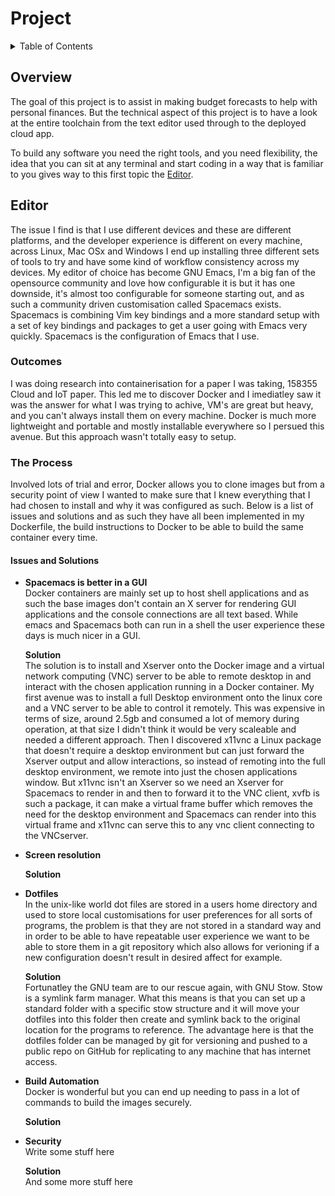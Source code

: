# Project

<details>
  <summary> Table of Contents</summary>
<!-- markdown-toc start - Don't edit this section. Run M-x markdown-toc-refresh-toc -->
**Table of Contents**

- [Project](#project)
    - [Overview](#overview)
    - [Editor](#editor)
        - [Outcomes](#outcomes)
        - [The Process](#the-process)
            - [Issues and Solutions](#issues-and-solutions)

<!-- markdown-toc end -->
</details>

## Overview 

The goal of this project is to assist in making budget forecasts to help with personal finances.
But the technical aspect of this project is to have a look at the entire toolchain from the text editor 
used through to the deployed cloud app.

To build any software you need the right tools, and you need flexibility, the idea that you can sit at
any terminal and start coding in a way that is familiar to you gives way to this first topic the 
[Editor](#editor).

## Editor

The issue I find is that I use different devices and these are different platforms, and the developer
experience is different on every machine, across Linux, Mac OSx and Windows I end up installing three 
different sets of tools to try and have some kind of workflow consistency across my devices. My editor 
of choice has become GNU Emacs, I'm a big fan of the opensource community and love how configurable it is
but it has one downside, it's almost too configurable for someone starting out, and as such a 
community driven customisation called Spacemacs exists. Spacemacs is combining Vim key bindings and a 
more standard setup with a set of key bindings and packages to get a user going with Emacs very quickly.
Spacemacs is the configuration of Emacs that I use.

### Outcomes

I was doing research into containerisation for a paper I was taking, 158355 Cloud and IoT paper. This
led me to discover Docker and I imediatley saw it was the answer for what I was trying to achive, VM's 
are great but heavy, and you can't always install them on every machine. Docker is much more lightweight 
and portable and mostly installable everywhere so I persued this avenue. But this approach wasn't totally
easy to setup.

### The Process

Involved lots of trial and error, Docker allows you to clone images but from a security point of view I
wanted to make sure that I knew everything that I had chosen to install and why it was configured as such. 
Below is a list of issues and solutions and as such they have all been implemented in my Dockerfile, the 
build instructions to Docker to be able to build the same container every time.

#### Issues and Solutions

 - **Spacemacs is better in a GUI**  
    Docker containers are mainly set up to host shell applications and as such the base images don't contain
    an X server for rendering GUI applications and the console connections are all text based. While emacs 
    and Spacemacs both can run in a shell the user experience these days is much nicer in a GUI.
    
    **Solution**  
    The solution is to install and Xserver onto the Docker image and a virtual network computing (VNC) server 
    to be able to remote desktop 
    in and interact with the chosen application running in a Docker container. My first avenue was to install 
    a full Desktop environment onto the linux core and a VNC server to be able to control it remotely. This
    was expensive in terms of size, around 2.5gb and consumed a lot of memory during operation, at that size
    I didn't think it would be very scaleable and needed a different approach. Then I discovered x11vnc a 
    Linux package that doesn't require a desktop environment but can just forward the Xserver output and allow
    interactions, so instead of remoting into the full desktop environment, we remote into just the chosen 
    applications window. But x11vnc isn't an Xserver so we need an Xserver for Spacemacs to render in and then
    to forward it to the VNC client, xvfb is such a package, it can make a virtual frame buffer which removes 
    the need for the desktop environment and Spacemacs can render into this virtual frame and x11vnc can serve
    this to any vnc client connecting to the VNCserver.
    
 - **Screen resolution**  
 
    **Solution**  
    
 - **Dotfiles**  
   In the unix-like world dot files are stored in a users home directory and used to store local customisations
   for user preferences for all sorts of programs, the problem is that they are not stored in a standard way 
   and in order to be able to have repeatable user experience we want to be able to store them in a git 
   repository which also allows for verioning if a new configuration doesn't result in desired affect for 
   example.
   
   **Solution**  
   Fortunatley the GNU team are to our rescue again, with GNU Stow. Stow is a symlink farm manager. What this
   means is that you can set up a standard folder with a specific stow structure and it will move your dotfiles 
   into this folder then create and symlink back to the original location for the programs to reference. The 
   advantage here is that the dotfiles folder can be managed by git for versioning and pushed to a public repo
   on GitHub for replicating to any machine that has internet access.

 - **Build Automation**  
    Docker is wonderful but you can end up needing to pass in a lot of commands to build the images securely.
    
    **Solution**  


 - **Security**  
    Write some stuff here
    
   **Solution**  
   And some more stuff here 
